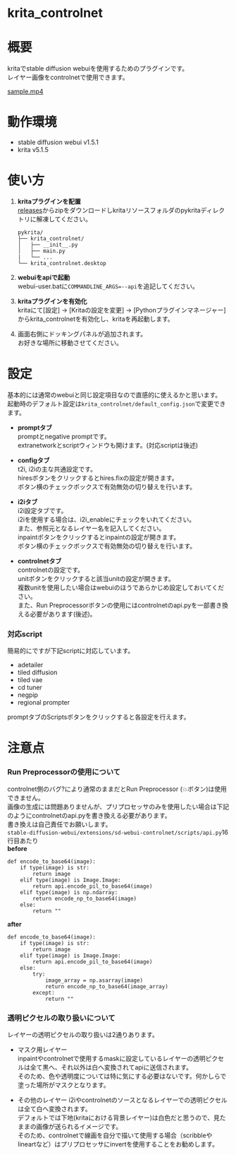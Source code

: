 # krita_controlnet
 
# 概要
kritaでstable diffusion webuiを使用するためのプラグインです。<br>
レイヤー画像をcontrolnetで使用できます。


[sample.mp4](https://github.com/Tsukihara0w0/krita_controlnet/assets/138929225/e78a1e67-37db-4701-9d54-49740a1a9b18)


# 動作環境
- stable diffusion webui v1.5.1
- krita v5.1.5

# 使い方
1. **kritaプラグインを配置**<br>
   [releases](https://github.com/Tsukihara0w0/krita_controlnet/releases)からzipをダウンロードしkritaリソースフォルダのpykritaディレクトリに解凍してください。
   ```
   pykrita/
   ├── krita_controlnet/
   │   ├── __init__.py
   │   ├── main.py
   |   └── ...
   └── krita_controlnet.desktop
   ```
2. **webuiをapiで起動**<br>
   webui-user.batに`COMMANDLINE_ARGS=--api`を追記してください。

3. **kritaプラグインを有効化**<br>
   kritaにて[設定] -> [Kritaの設定を変更] -> [Pythonプラグインマネージャー] からkrita_controlnetを有効化し、kritaを再起動します。

4. 画面右側にドッキングパネルが追加されます。<br>
   お好きな場所に移動させてください。

# 設定
基本的には通常のwebuiと同じ設定項目なので直感的に使えるかと思います。<br>
起動時のデフォルト設定は`krita_controlnet/default_config.json`で変更できます。

- **promptタブ**<br>
  promptとnegative promptです。<br>
  extranetworkとscriptウィンドウも開けます。(対応scriptは後述)

- **configタブ**<br>
  t2i, i2iの主な共通設定です。<br>
  hiresボタンをクリックするとhires.fixの設定が開きます。<br>
  ボタン横のチェックボックスで有効無効の切り替えを行います。

- **i2iタブ**<br>
  i2i設定タブです。<br>
  i2iを使用する場合は、i2i_enableにチェックをいれてください。<br>
  また、参照元となるレイヤー名を記入してください。<br>
  inpaintボタンをクリックするとinpaintの設定が開きます。<br>
  ボタン横のチェックボックスで有効無効の切り替えを行います。

- **controlnetタブ**<br>
  controlnetの設定です。<br>
  unitボタンをクリックすると該当unitの設定が開きます。<br>
  複数unitを使用したい場合はwebuiのほうであらかじめ設定しておいてください。<br>
  また、Run Preprocessorボタンの使用にはcontrolnetのapi.pyを一部書き換える必要があります(後述)。

### 対応script
簡易的にですが下記scriptに対応しています。
- adetailer
- tiled diffusion
- tiled vae
- cd tuner
- negpip
- regional prompter

promptタブのScriptsボタンをクリックすると各設定を行えます。

# 注意点
### Run Preprocessorの使用について
controlnet側のバグ?により通常のままだとRun Preprocessor (💥ボタン)は使用できません。<br>
画像の生成には問題ありませんが、プリプロセッサのみを使用したい場合は下記のようにcontrolnetのapi.pyを書き換える必要があります。<br>
書き換えは自己責任でお願いします。<br>
`stable-diffusion-webui/extensions/sd-webui-controlnet/scripts/api.py`16行目あたり<br>
**before**
```
def encode_to_base64(image):
    if type(image) is str:
        return image
    elif type(image) is Image.Image:
        return api.encode_pil_to_base64(image)
    elif type(image) is np.ndarray:
        return encode_np_to_base64(image)
    else:
        return ""
```
**after**
```
def encode_to_base64(image):
    if type(image) is str:
        return image
    elif type(image) is Image.Image:
        return api.encode_pil_to_base64(image)
    else:
        try:
            image_array = np.asarray(image)
            return encode_np_to_base64(image_array)
        except:
            return ""
```

### 透明ピクセルの取り扱いについて
レイヤーの透明ピクセルの取り扱いは2通りあります。
- マスク用レイヤー<br>
  inpaintやcontrolnetで使用するmaskに設定しているレイヤーの透明ピクセルは全て黒へ、それ以外は白へ変換されてapiに送信されます。<br>
  そのため、色や透明度については特に気にする必要はないです。何かしらで塗った場所がマスクとなります。

- その他のレイヤー
  i2iやcontrolnetのソースとなるレイヤーでの透明ピクセルは全て白へ変換されます。<br>
  デフォルトでは下地(kritaにおける背景レイヤー)は白色だと思うので、見たままの画像が送られるイメージです。<br>
  そのため、controlnetで線画を自分で描いて使用する場合（scribbleやlineartなど）はプリプロセッサにinvertを使用することをお勧めします。
